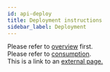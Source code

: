 ```yaml
---
id: api-deploy
title: Deployment instructions
sidebar_label: Deployment
---
```


Please refer to [overview](index.md) first.  
Please refer to [consumption](consumption.md).  
This is a link to an [external page.](http://www.example.com)
